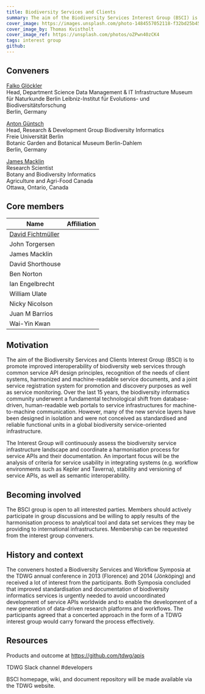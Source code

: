 ```yaml
---
title: Biodiversity Services and Clients
summary: The aim of the Biodiversity Services Interest Group (BSCI) is to assess usefulness of existing biodiversity web service infrastructures from the perspective of integrating software applications such as workflow environments, discuss and agree upon common principles for API design, stability and documentation,  encourage registration of useful Web services in a well-founded, well-known community directory i.e. BiodiversityCatalogue, produce documentation including  background material, guidelines and best practices. The group will actively collaborate with projects and initiatives with similar aims (e.g. BioVeL, GFBio, LifeWatch, Kurator). Members will actively promote the findings in external conferences and workshops and encourage service developers to adopt agreed upon  API principles and to document and advertise services in joint registry systems.
cover_image: https://images.unsplash.com/photo-1484557052118-f32bd25b45b5
cover_image_by: Thomas Kvistholt
cover_image_ref: https://unsplash.com/photos/oZPwn40zCK4
tags: interest group
github: 
---
```


<!-- Copied from http://www.tdwg.org/activities/biodiversity-services-clients/charter/ -->

## Conveners

[Falko Glöckler](mailto:falko.gloeckler@mfn.berlin)  
Head, Department Science Data Management & IT Infrastructure 
Museum für Naturkunde Berlin
Leibniz-Institut für Evolutions- und Biodiversitätsforschung  
Berlin, Germany

[Anton Güntsch](mailto:a.guentsch@bgbm.org)  
Head, Research & Development Group Biodiversity Informatics  
Freie Universität Berlin  
Botanic Garden and Botanical Museum Berlin-Dahlem  
Berlin, Germany

[James Macklin](mailto:james.macklin@canada.ca)  
Research Scientist  
Botany and Biodiversity Informatics  
Agriculture and Agri-Food Canada  
Ottawa, Ontario, Canada

## Core members

Name | Affiliation
--- | ---
[David Fichtmüller](mailto:d.fichtmueller@bgbm.org) | 
John Torgersen | 
James Macklin | 
David Shorthouse | 
Ben Norton | 
Ian Engelbrecht | 
William Ulate | 
Nicky Nicolson | 
Juan M Barrios | 
Wai-Yin Kwan | 

## Motivation

The aim of the Biodiversity Services and Clients Interest Group (BSCI) is to promote improved interoperability of biodiversity web services through common service API design principles, recognition of the needs of client systems, harmonized and machine-readable service documents, and a joint service registration system for promotion and discovery purposes as well as service monitoring. Over the last 15 years, the biodiversity informatics community underwent a fundamental technological shift from database-driven, human-readable web portals to service infrastructures for machine-to-machine communication. However, many of the new service layers have been designed in isolation and were not conceived as standardised and reliable functional units in a global biodiversity service-oriented infrastructure.

The Interest Group will continuously assess the biodiversity service infrastructure landscape and coordinate a harmonisation process for service APIs and their documentation. An important focus will be the analysis of criteria for service usability in integrating systems (e.g. workflow environments such as Kepler and Taverna), stability and versioning of service APIs, as well as semantic interoperability.

## Becoming involved

The BSCI group is open to all interested parties. Members should actively participate in group discussions and be willing to apply results of the harmonisation process to analytical tool and data set services they may be providing to international infrastructures. Membership can be requested from the interest group conveners.

## History and context

The conveners hosted a Biodiversity Services and Workflow Symposia at the TDWG annual conference in 2013 (Florence) and 2014 (Jönköping) and received a lot of interest from the participants. Both Symposia concluded that improved standardisation and documentation of biodiversity informatics services is urgently needed to avoid uncoordinated development of service APIs worldwide and to enable the development of a new generation of data-driven research platforms and workflows. The participants agreed that a concerted approach in the form of a TDWG interest group would carry forward the process effectively.

## Resources
Products and outcome at https://github.com/tdwg/apis

TDWG Slack channel #developers

BSCI homepage, wiki, and document repository will be made available via the TDWG website.

